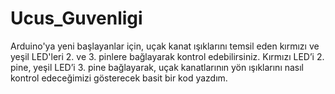 # Ucus_Guvenligi
Arduino'ya yeni başlayanlar için, uçak kanat ışıklarını temsil eden kırmızı ve yeşil LED'leri 2. ve 3. pinlere bağlayarak kontrol edebilirsiniz. Kırmızı LED’i 2. pine, yeşil LED’i 3. pine bağlayarak, uçak kanatlarının yön ışıklarını nasıl kontrol edeceğimizi gösterecek basit bir kod yazdım. 
